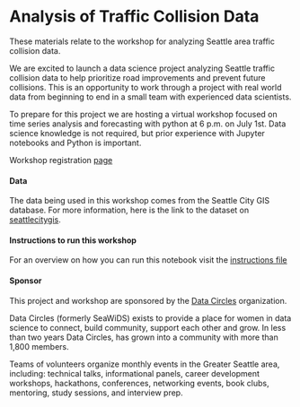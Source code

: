 # Analysis of Traffic Collision Data

These materials relate to the workshop for analyzing Seattle area traffic collision data.  

We are excited to launch a data science project analyzing Seattle traffic collision data to help prioritize road improvements and prevent future collisions. This is an opportunity to work through a project with real world data from beginning to end in a small team with experienced data scientists.  

To prepare for this project we are hosting a virtual workshop focused on time series analysis and forecasting with python at 6 p.m. on July 1st. Data science knowledge is not required, but prior experience with Jupyter notebooks and Python is important.  

Workshop registration [page](https://www.meetup.com/Seattle-WiDS-Meetup/events/270738210/)  

#### Data

The data being used in this workshop comes from the Seattle City GIS database. For more information, here is the link to the dataset on [seattlecitygis](https://data-seattlecitygis.opendata.arcgis.com/datasets/collisions).  

#### Instructions to run this workshop

For an overview on how you can run this notebook visit the [instructions file](instructions.md)  

#### Sponsor

This project and workshop are sponsored by the [Data Circles](datacircles.org) organization.  

Data Circles (formerly SeaWiDS) exists to provide a place for women in data science to connect, build community, support each other and grow. In less than two years Data Circles, has grown into a community with more than 1,800 members.  

Teams of volunteers organize monthly events in the Greater Seattle area, including: technical talks, informational panels, career development workshops, hackathons, conferences, networking events, book clubs, mentoring, study sessions, and interview prep.
